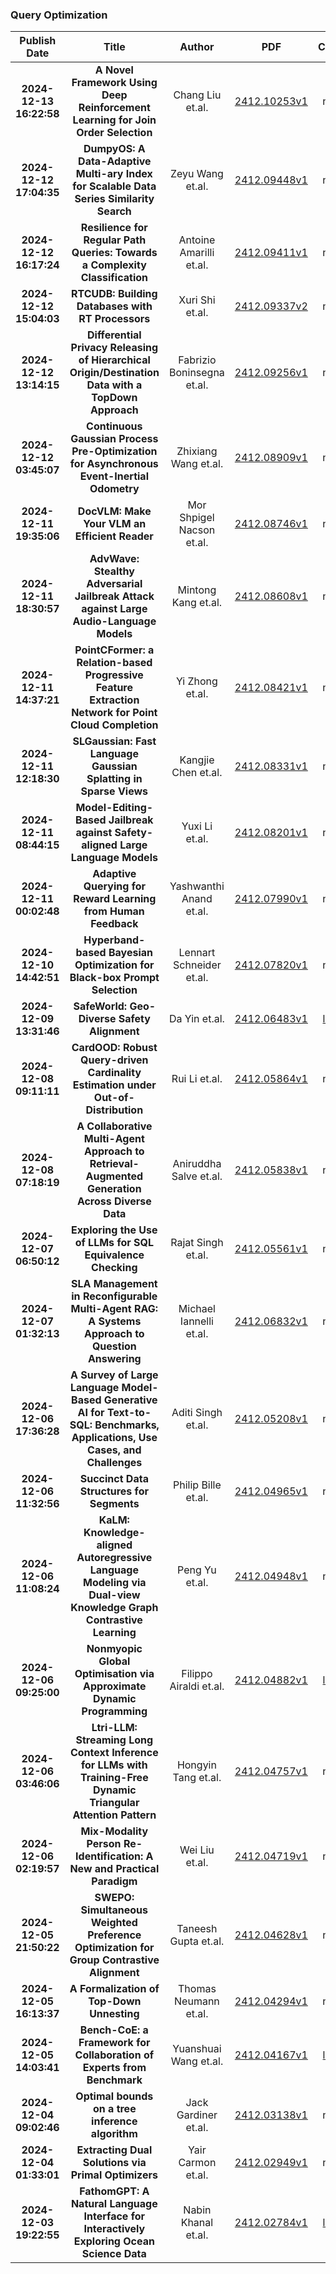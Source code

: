 
### Query Optimization
|Publish Date|Title|Author|PDF|Code|
| :---: | :---: | :---: | :---: | :---: |
|**2024-12-13 16:22:58**|**A Novel Framework Using Deep Reinforcement Learning for Join Order   Selection**|Chang Liu et.al.|[2412.10253v1](http://arxiv.org/abs/2412.10253v1)|null|
|**2024-12-12 17:04:35**|**DumpyOS: A Data-Adaptive Multi-ary Index for Scalable Data Series   Similarity Search**|Zeyu Wang et.al.|[2412.09448v1](http://arxiv.org/abs/2412.09448v1)|null|
|**2024-12-12 16:17:24**|**Resilience for Regular Path Queries: Towards a Complexity Classification**|Antoine Amarilli et.al.|[2412.09411v1](http://arxiv.org/abs/2412.09411v1)|null|
|**2024-12-12 15:04:03**|**RTCUDB: Building Databases with RT Processors**|Xuri Shi et.al.|[2412.09337v2](http://arxiv.org/abs/2412.09337v2)|null|
|**2024-12-12 13:14:15**|**Differential Privacy Releasing of Hierarchical Origin/Destination Data   with a TopDown Approach**|Fabrizio Boninsegna et.al.|[2412.09256v1](http://arxiv.org/abs/2412.09256v1)|null|
|**2024-12-12 03:45:07**|**Continuous Gaussian Process Pre-Optimization for Asynchronous   Event-Inertial Odometry**|Zhixiang Wang et.al.|[2412.08909v1](http://arxiv.org/abs/2412.08909v1)|null|
|**2024-12-11 19:35:06**|**DocVLM: Make Your VLM an Efficient Reader**|Mor Shpigel Nacson et.al.|[2412.08746v1](http://arxiv.org/abs/2412.08746v1)|null|
|**2024-12-11 18:30:57**|**AdvWave: Stealthy Adversarial Jailbreak Attack against Large   Audio-Language Models**|Mintong Kang et.al.|[2412.08608v1](http://arxiv.org/abs/2412.08608v1)|null|
|**2024-12-11 14:37:21**|**PointCFormer: a Relation-based Progressive Feature Extraction Network   for Point Cloud Completion**|Yi Zhong et.al.|[2412.08421v1](http://arxiv.org/abs/2412.08421v1)|null|
|**2024-12-11 12:18:30**|**SLGaussian: Fast Language Gaussian Splatting in Sparse Views**|Kangjie Chen et.al.|[2412.08331v1](http://arxiv.org/abs/2412.08331v1)|null|
|**2024-12-11 08:44:15**|**Model-Editing-Based Jailbreak against Safety-aligned Large Language   Models**|Yuxi Li et.al.|[2412.08201v1](http://arxiv.org/abs/2412.08201v1)|null|
|**2024-12-11 00:02:48**|**Adaptive Querying for Reward Learning from Human Feedback**|Yashwanthi Anand et.al.|[2412.07990v1](http://arxiv.org/abs/2412.07990v1)|null|
|**2024-12-10 14:42:51**|**Hyperband-based Bayesian Optimization for Black-box Prompt Selection**|Lennart Schneider et.al.|[2412.07820v1](http://arxiv.org/abs/2412.07820v1)|null|
|**2024-12-09 13:31:46**|**SafeWorld: Geo-Diverse Safety Alignment**|Da Yin et.al.|[2412.06483v1](http://arxiv.org/abs/2412.06483v1)|[link](https://github.com/pluslabnlp/safeworld)|
|**2024-12-08 09:11:11**|**CardOOD: Robust Query-driven Cardinality Estimation under   Out-of-Distribution**|Rui Li et.al.|[2412.05864v1](http://arxiv.org/abs/2412.05864v1)|null|
|**2024-12-08 07:18:19**|**A Collaborative Multi-Agent Approach to Retrieval-Augmented Generation   Across Diverse Data**|Aniruddha Salve et.al.|[2412.05838v1](http://arxiv.org/abs/2412.05838v1)|null|
|**2024-12-07 06:50:12**|**Exploring the Use of LLMs for SQL Equivalence Checking**|Rajat Singh et.al.|[2412.05561v1](http://arxiv.org/abs/2412.05561v1)|null|
|**2024-12-07 01:32:13**|**SLA Management in Reconfigurable Multi-Agent RAG: A Systems Approach to   Question Answering**|Michael Iannelli et.al.|[2412.06832v1](http://arxiv.org/abs/2412.06832v1)|null|
|**2024-12-06 17:36:28**|**A Survey of Large Language Model-Based Generative AI for Text-to-SQL:   Benchmarks, Applications, Use Cases, and Challenges**|Aditi Singh et.al.|[2412.05208v1](http://arxiv.org/abs/2412.05208v1)|null|
|**2024-12-06 11:32:56**|**Succinct Data Structures for Segments**|Philip Bille et.al.|[2412.04965v1](http://arxiv.org/abs/2412.04965v1)|null|
|**2024-12-06 11:08:24**|**KaLM: Knowledge-aligned Autoregressive Language Modeling via Dual-view   Knowledge Graph Contrastive Learning**|Peng Yu et.al.|[2412.04948v1](http://arxiv.org/abs/2412.04948v1)|null|
|**2024-12-06 09:25:00**|**Nonmyopic Global Optimisation via Approximate Dynamic Programming**|Filippo Airaldi et.al.|[2412.04882v1](http://arxiv.org/abs/2412.04882v1)|[link](https://github.com/FilippoAiraldi/global-optimization)|
|**2024-12-06 03:46:06**|**Ltri-LLM: Streaming Long Context Inference for LLMs with Training-Free   Dynamic Triangular Attention Pattern**|Hongyin Tang et.al.|[2412.04757v1](http://arxiv.org/abs/2412.04757v1)|null|
|**2024-12-06 02:19:57**|**Mix-Modality Person Re-Identification: A New and Practical Paradigm**|Wei Liu et.al.|[2412.04719v1](http://arxiv.org/abs/2412.04719v1)|null|
|**2024-12-05 21:50:22**|**SWEPO: Simultaneous Weighted Preference Optimization for Group   Contrastive Alignment**|Taneesh Gupta et.al.|[2412.04628v1](http://arxiv.org/abs/2412.04628v1)|null|
|**2024-12-05 16:13:37**|**A Formalization of Top-Down Unnesting**|Thomas Neumann et.al.|[2412.04294v1](http://arxiv.org/abs/2412.04294v1)|null|
|**2024-12-05 14:03:41**|**Bench-CoE: a Framework for Collaboration of Experts from Benchmark**|Yuanshuai Wang et.al.|[2412.04167v1](http://arxiv.org/abs/2412.04167v1)|[link](https://github.com/zhangxj199/bench-coe)|
|**2024-12-04 09:02:46**|**Optimal bounds on a tree inference algorithm**|Jack Gardiner et.al.|[2412.03138v1](http://arxiv.org/abs/2412.03138v1)|null|
|**2024-12-04 01:33:01**|**Extracting Dual Solutions via Primal Optimizers**|Yair Carmon et.al.|[2412.02949v1](http://arxiv.org/abs/2412.02949v1)|null|
|**2024-12-03 19:22:55**|**FathomGPT: A Natural Language Interface for Interactively Exploring   Ocean Science Data**|Nabin Khanal et.al.|[2412.02784v1](http://arxiv.org/abs/2412.02784v1)|[link](https://github.com/CreativeCodingLab/FathomGPT)|
